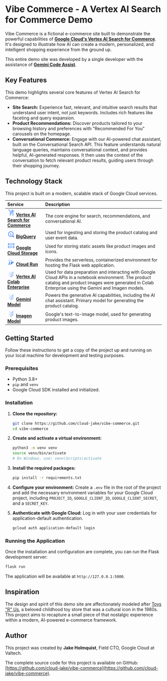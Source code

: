 # Vibe Commerce - A Vertex AI Search for Commerce Demo

Vibe Commerce is a fictional e-commerce site built to demonstrate the powerful capabilities of **[Google Cloud's Vertex AI Search for Commerce](https://cloud.google.com/solutions/vertex-ai-search-commerce)**. It's designed to illustrate how AI can create a modern, personalized, and intelligent shopping experience from the ground up.

This entire demo site was developed by a single developer with the assistance of **[Gemini Code Assist](https://codeassist.google/)**.

## Key Features

This demo highlights several core features of Vertex AI Search for Commerce:

*   **Site Search:** Experience fast, relevant, and intuitive search results that understand user intent, not just keywords. Includes rich features like faceting and query expansion.
*   **Product Recommendations:** Discover products tailored to your browsing history and preferences with "Recommended For You" carousels on the homepage.
*   **Conversational Commerce:** Engage with our AI-powered chat assistant, built on the Conversational Search API. This feature understands natural language queries, maintains conversational context, and provides helpful, AI-generated responses. It then uses the context of the conversation to fetch relevant product results, guiding users through their shopping journey.

## Technology Stack

This project is built on a modern, scalable stack of Google Cloud services.

| Service | Description |
| :--- | :--- |
| <img src="https://raw.githubusercontent.com/cloud-jake/vibe-commerce/main/static/icons/vertex-ai-search.svg" width="24"> **[Vertex AI Search for Commerce](https://cloud.google.com/solutions/vertex-ai-search-commerce)** | The core engine for search, recommendations, and conversational AI. |
| <img src="https://raw.githubusercontent.com/cloud-jake/vibe-commerce/main/static/icons/bigquery.svg" width="24"> **[BigQuery](https://cloud.google.com/bigquery)** | Used for ingesting and storing the product catalog and user event data. |
| <img src="https://raw.githubusercontent.com/cloud-jake/vibe-commerce/main/static/icons/cloud-storage.svg" width="24"> **[Google Cloud Storage](https://cloud.google.com/storage)** | Used for storing static assets like product images and icons. |
| <img src="https://raw.githubusercontent.com/cloud-jake/vibe-commerce/main/static/icons/cloud-run.svg" width="24"> **[Cloud Run](https://cloud.google.com/run)** | Provides the serverless, containerized environment for hosting the Flask web application. |
| <img src="https://raw.githubusercontent.com/cloud-jake/vibe-commerce/main/static/icons/colab-enterprise.svg" width="24"> **[Vertex AI Colab Enterprise](https://cloud.google.com/colab/docs/introduction)** | Used for data preparation and interacting with Google Cloud APIs in a notebook environment. The product catalog and product images were generated in Colab Enterprise using the Gemini and Imagen models. |
| <img src="https://raw.githubusercontent.com/cloud-jake/vibe-commerce/main/static/icons/gemini.svg" width="24"> **[Gemini Model](https://deepmind.google/models/gemini/)** | Powers the generative AI capabilities, including the AI chat assistant. Primary model for generating the product catalog. |
| <img src="https://raw.githubusercontent.com/cloud-jake/vibe-commerce/main/static/icons/imagen.svg" width="24"> **[Imagen Model](https://deepmind.google/models/imagen/)** | Google's text-to-image model, used for generating product images. |

## Getting Started

Follow these instructions to get a copy of the project up and running on your local machine for development and testing purposes.

### Prerequisites

*   Python 3.8+
*   `pip` and `venv`
*   Google Cloud SDK installed and initialized.

### Installation

1.  **Clone the repository:**
    ```bash
    git clone https://github.com/cloud-jake/vibe-commerce.git
    cd vibe-commerce
    ```

2.  **Create and activate a virtual environment:**
    ```bash
    python3 -m venv venv
    source venv/bin/activate
    # On Windows, use: venv\Scripts\activate
    ```

3.  **Install the required packages:**
    ```bash
    pip install -r requirements.txt
    ```

4.  **Configure your environment:**
    Create a `.env` file in the root of the project and add the necessary environment variables for your Google Cloud project, including `PROJECT_ID`, `GOOGLE_CLIENT_ID`, `GOOGLE_CLIENT_SECRET`, and a `SECRET_KEY`.

5.  **Authenticate with Google Cloud:**
    Log in with your user credentials for application-default authentication.
    ```bash
    gcloud auth application-default login
    ```

### Running the Application

Once the installation and configuration are complete, you can run the Flask development server:
```bash
flask run
```
The application will be available at `http://127.0.0.1:5000`.

## Inspiration

The design and spirit of this demo site are affectionately modeled after [Toys "R" Us](https://en.wikipedia.org/wiki/Toys_%22R%22_Us), a beloved childhood toy store that was a cultural icon in the 1980s. This project aims to recapture a small piece of that nostalgic experience within a modern, AI-powered e-commerce framework.

## Author

This project was created by **Jake Holmquist**, Field CTO, Google Cloud at Valtech.

The complete source code for this project is available on GitHub: [https://github.com/cloud-jake/vibe-commerce](https://github.com/cloud-jake/vibe-commerce).